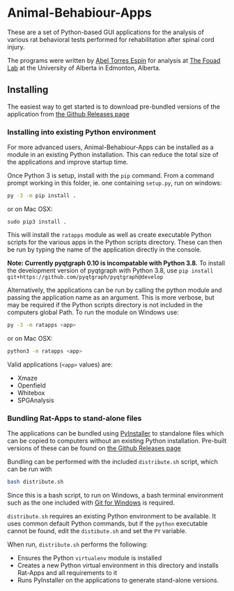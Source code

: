 # Animal-Behabiour-Apps

These are a set of Python-based GUI applications for the analysis of various rat behavioral tests performed for rehabilitation after spinal cord injury.

The programs were written by [Abel Torres Espín](https://github.com/ATEspin) for analysis at [The Fouad Lab](http://www.rehabresearch.ualberta.ca/karimfouad/about_karim) at the University of Alberta in Edmonton, Alberta.

## Installing

The easiest way to get started is to download pre-bundled versions of the application from [the Github Releases page](https://github.com/cdoolin/rat-apps/releases)


### Installing into existing Python environment

For more advanced users, Animal-Behabiour-Apps can be installed as a module in an existing Python installation. This can reduce the total size of the applications and improve startup time.

Once Python 3 is setup, install with the `pip` command. From a command prompt working in this folder, ie. one containing `setup.py`, run on windows:
```bash
py -3 -m pip install .
```
or on Mac OSX:
```
sudo pip3 install .
```



This will install the `ratapps` module as well as create executable Python scripts for the various apps in the Python scripts directory.  These can then be run by typing the name of the application directly in the console.


**Note: Currently pyqtgraph 0.10 is incompatable with Python 3.8.**  To install the development version of pyqtgraph with Python 3.8, use `pip install git+https://github.com/pyqtgraph/pyqtgraph@develop`

Alternatively, the applications can be run by calling the python module and passing the application name as an argument.  This is more verbose, but may be required if the Python scripts directory is not included in the computers global Path.  To run the module on Windows use:
```bash
py -3 -m ratapps <app>
```
or on Mac OSX:
```bash
python3 -m ratapps <app>
```
Valid applications (`<app>` values) are:
- Xmaze
- Openfield
- Whitebox
- SPGAnalysis



### Bundling Rat-Apps to stand-alone files

The applications can be bundled using [PyInstaller](https://www.pyinstaller.org/) to standalone files which can be copied to computers without an existing Python installation.  Pre-built versions of these can be found on [the Github Releases page](https://github.com/cdoolin/rat-apps/releases)

Bundling can be performed with the included `distribute.sh` script, which can be run with
```bash
bash distribute.sh
```
Since this is a bash script, to run on Windows, a bash terminal environment such as the one included with [Git for Windows](https://git-scm.com/download/win) is required.

`distribute.sh` requires an existing Python environment to be available. It uses common default Python commands, but if the `python` executable cannot be found, edit the `distibute.sh` and set the `PY` variable.

When run, `distribute.sh` performs the following:
- Ensures the Python `virtualenv` module is installed
- Creates a new Python virtual environment in this directory and installs Rat-Apps and all requirements to it
- Runs PyInstaller on the applications to generate stand-alone versions.



